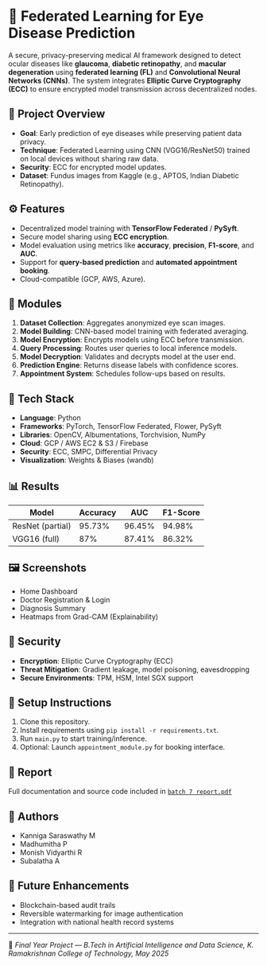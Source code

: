 # 🧠 Federated Learning for Eye Disease Prediction

A secure, privacy-preserving medical AI framework designed to detect ocular diseases like **glaucoma**, **diabetic retinopathy**, and **macular degeneration** using **federated learning (FL)** and **Convolutional Neural Networks (CNNs)**. The system integrates **Elliptic Curve Cryptography (ECC)** to ensure encrypted model transmission across decentralized nodes.

## 📌 Project Overview

- **Goal**: Early prediction of eye diseases while preserving patient data privacy.
- **Technique**: Federated Learning using CNN (VGG16/ResNet50) trained on local devices without sharing raw data.
- **Security**: ECC for encrypted model updates.
- **Dataset**: Fundus images from Kaggle (e.g., APTOS, Indian Diabetic Retinopathy).

## ⚙️ Features

- Decentralized model training with **TensorFlow Federated** / **PySyft**.
- Secure model sharing using **ECC encryption**.
- Model evaluation using metrics like **accuracy**, **precision**, **F1-score**, and **AUC**.
- Support for **query-based prediction** and **automated appointment booking**.
- Cloud-compatible (GCP, AWS, Azure).

## 🧱 Modules

1. **Dataset Collection**: Aggregates anonymized eye scan images.
2. **Model Building**: CNN-based model training with federated averaging.
3. **Model Encryption**: Encrypts models using ECC before transmission.
4. **Query Processing**: Routes user queries to local inference models.
5. **Model Decryption**: Validates and decrypts model at the user end.
6. **Prediction Engine**: Returns disease labels with confidence scores.
7. **Appointment System**: Schedules follow-ups based on results.

## 🧪 Tech Stack

- **Language**: Python
- **Frameworks**: PyTorch, TensorFlow Federated, Flower, PySyft
- **Libraries**: OpenCV, Albumentations, Torchvision, NumPy
- **Cloud**: GCP / AWS EC2 & S3 / Firebase
- **Security**: ECC, SMPC, Differential Privacy
- **Visualization**: Weights & Biases (wandb)

## 📊 Results

| Model            | Accuracy | AUC    | F1-Score |
|------------------|----------|--------|----------|
| ResNet (partial) | 95.73%   | 96.45% | 94.98%   |
| VGG16 (full)     | 87%      | 87.41% | 86.32%   |

## 🖼️ Screenshots

- Home Dashboard
- Doctor Registration & Login
- Diagnosis Summary
- Heatmaps from Grad-CAM (Explainability)

## 🔐 Security

- **Encryption**: Elliptic Curve Cryptography (ECC)
- **Threat Mitigation**: Gradient leakage, model poisoning, eavesdropping
- **Secure Environments**: TPM, HSM, Intel SGX support

## 🚀 Setup Instructions

1. Clone this repository.
2. Install requirements using `pip install -r requirements.txt`.
3. Run `main.py` to start training/inference.
4. Optional: Launch `appointment_module.py` for booking interface.

## 📄 Report

Full documentation and source code included in [`batch 7 report.pdf`](./batch%207%20report.pdf)

## 👥 Authors

- Kanniga Saraswathy M
- Madhumitha P
- Monish Vidyarthi R
- Subalatha A

## 🎯 Future Enhancements

- Blockchain-based audit trails
- Reversible watermarking for image authentication
- Integration with national health record systems

---

🏥 *Final Year Project — B.Tech in Artificial Intelligence and Data Science, K. Ramakrishnan College of Technology, May 2025*
